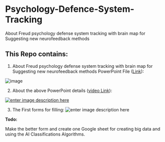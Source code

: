 # Psychology-Defence-System-Tracking
About Freud psychology defense system tracking with brain map for Suggesting new neurofeedback methods

## This Repo contains:


 1. About Freud psychology defense system tracking with brain map for
        Suggesting new neurofeedback methods PowerPoint File ([Link](https://github.com/Psychology-Projects/Psychology-Defence-System-Tracking/blob/main/Documents/About%20Freud%20psychology%20system%20tracking%20with%20brain%20map%20for%20Suggesting%20new%20neurofeedback%20methods.ppt)):

![image](https://user-images.githubusercontent.com/6679151/130641934-21bdc754-84c6-4380-8272-a411fbac0e06.png) 

 2. About the above PowerPoint details ([video Link](https://www.namasha.com/v/IJZHkLpZ)):

[![enter image description here][1]][1]

3. The First forms for filling:
 ![enter image description here](https://i.stack.imgur.com/NQm7g.jpg)

**Todo:**

Make the better form and create one Google sheet for creating big data and using the AI Classifications Algorithms.

  [1]: https://i.stack.imgur.com/esQAT.png
